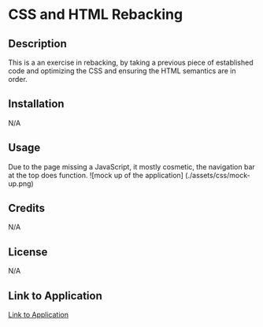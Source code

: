 # CSS and HTML Rebacking

## Description
This is a an exercise in rebacking, by taking a previous piece of established code and optimizing the CSS and ensuring the HTML semantics are in order.

## Installation
N/A

## Usage
Due to the page missing a JavaScript, it mostly cosmetic, the navigation bar at the top does function.
![mock up of the application] (./assets/css/mock-up.png)
## Credits
N/A

## License
N/A

## Link to Application
[Link to Application](https://cgordon5025.github.io/CSS-and-HTML-Rebacking/)